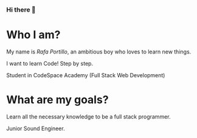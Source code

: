 ### Hi there 👋

<!--
**rafapm1999/rafapm1999** is a ✨ _special_ ✨ repository because its `README.md` (this file) appears on your GitHub profile.

Here are some ideas to get you started:

- 🔭 I’m currently working on ...
- 🌱 I’m currently learning ...
- 👯 I’m looking to collaborate on ...
- 🤔 I’m looking for help with ...
- 💬 Ask me about ...
- 📫 How to reach me: ...
- 😄 Pronouns: ...
- ⚡ Fun fact: ...
-->

# Who I am?

My name is *Rafa Portillo*, an ambitious boy who loves to learn new things. 

I want to learn Code! Step by step.

Student in CodeSpace Academy (Full Stack Web Development)

# What are my goals?

Learn all the necessary knowledge to be a full stack programmer. 

Junior Sound Engineer. 


